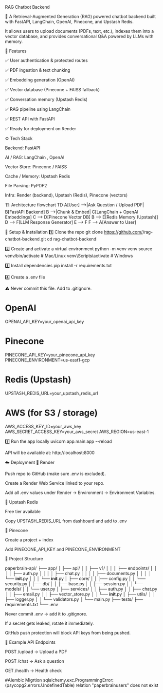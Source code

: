 RAG Chatbot Backend

🚀 A Retrieval-Augmented Generation (RAG) powered chatbot backend built with FastAPI, LangChain, OpenAI, Pinecone, and Upstash Redis.

It allows users to upload documents (PDFs, text, etc.), indexes them into a vector database, and provides conversational Q&A powered by LLMs with memory.

📌 Features

✅ User authentication & protected routes

✅ PDF ingestion & text chunking

✅ Embedding generation (OpenAI)

✅ Vector database (Pinecone + FAISS fallback)

✅ Conversation memory (Upstash Redis)

✅ RAG pipeline using LangChain

✅ REST API with FastAPI

✅ Ready for deployment on Render

⚙️ Tech Stack

Backend: FastAPI

AI / RAG: LangChain
, OpenAI

Vector Store: Pinecone
 / FAISS

Cache / Memory: Upstash Redis

File Parsing: PyPDF2

Infra: Render (backend), Upstash (Redis), Pinecone (vectors)

🏗️ Architecture
flowchart TD
    A[User] -->|Ask Question / Upload PDF| B[FastAPI Backend]
    B -->|Chunk & Embed| C[LangChain + OpenAI Embeddings]
    C --> D[Pinecone Vector DB]
    B --> E[Redis Memory (Upstash)]
    D --> F[LLM Response Generator]
    E --> F
    F --> A[Answer to User]

🚀 Setup & Installation
1️⃣ Clone the repo
git clone https://github.com/<your-username>/rag-chatbot-backend.git
cd rag-chatbot-backend

2️⃣ Create and activate a virtual environment
python -m venv venv
source venv/bin/activate   # Mac/Linux
venv\Scripts\activate      # Windows

3️⃣ Install dependencies
pip install -r requirements.txt

4️⃣ Create a .env file

⚠️ Never commit this file. Add to .gitignore.

# OpenAI
OPENAI_API_KEY=your_openai_api_key

# Pinecone
PINECONE_API_KEY=your_pinecone_api_key
PINECONE_ENVIRONMENT=us-east1-gcp

# Redis (Upstash)
UPSTASH_REDIS_URL=your_upstash_redis_url

# AWS (for S3 / storage)
AWS_ACCESS_KEY_ID=your_aws_key
AWS_SECRET_ACCESS_KEY=your_aws_secret
AWS_REGION=us-east-1

5️⃣ Run the app locally
uvicorn app.main:app --reload


API will be available at: http://localhost:8000

☁️ Deployment
🔹 Render

Push repo to GitHub (make sure .env is excluded).

Create a Render Web Service linked to your repo.

Add all .env values under Render → Environment → Environment Variables.

🔹 Upstash Redis

Free tier available

Copy UPSTASH_REDIS_URL from dashboard and add to .env

🔹 Pinecone

Create a project + index

Add PINECONE_API_KEY and PINECONE_ENVIRONMENT

📂 Project Structure

paperbrain-api/
├── app/
│   ├── api/
│   │   ├── v1/
│   │   │   ├── endpoints/
│   │   │   │   ├── auth.py
│   │   │   │   ├── chat.py
│   │   │   │   ├── documents.py
│   │   │   │   └── __init__.py
│   │   │   └── __init__.py
│   ├── core/
│   │   ├── config.py
│   │   └── security.py
│   ├── db/
│   │   ├── base.py
│   │   ├── session.py
│   │   └── models/
│   │       └── user.py
│   ├── services/
│   │   ├── auth.py
│   │   ├── chat.py
│   │   ├── email.py
│   │   ├── vector_store.py
│   │   └── __init__.py
│   ├── utils/
│   │   ├── logger.py
│   │   └── validators.py
│   └── main.py
├── tests/
├── requirements.txt
└── .env



Never commit .env → add it to .gitignore.

If a secret gets leaked, rotate it immediately.

GitHub push protection will block API keys from being pushed.

🧪 Example API Endpoints

POST /upload → Upload a PDF

POST /chat → Ask a question

GET /health → Health check

#Alembic Migrtion
sqlalchemy.exc.ProgrammingError: (psycopg2.errors.UndefinedTable)
relation "paperbrainusers" does not exist
